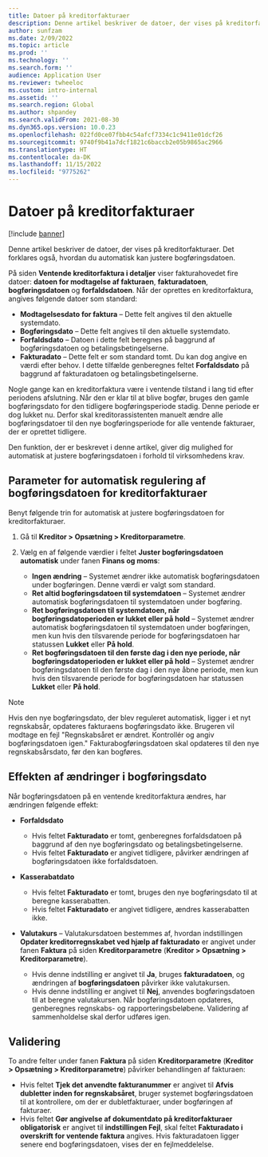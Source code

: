 ```yaml
---
title: Datoer på kreditorfakturaer
description: Denne artikel beskriver de datoer, der vises på kreditorfakturaer. Det forklares også, hvordan du automatisk kan justere bogføringsdatoen.
author: sunfzam
ms.date: 2/09/2022
ms.topic: article
ms.prod: ''
ms.technology: ''
ms.search.form: ''
audience: Application User
ms.reviewer: twheeloc
ms.custom: intro-internal
ms.assetid: ''
ms.search.region: Global
ms.author: shpandey
ms.search.validFrom: 2021-08-30
ms.dyn365.ops.version: 10.0.23
ms.openlocfilehash: 022fd0ce07fbb4c54afcf7334c1c9411e01dcf26
ms.sourcegitcommit: 9740f9b41a7dcf1821c6baccb2e05b9865ac2966
ms.translationtype: HT
ms.contentlocale: da-DK
ms.lasthandoff: 11/15/2022
ms.locfileid: "9775262"
---
```

# <a name="vendor-invoice-dates"></a>Datoer på kreditorfakturaer

[!include [banner](../includes/banner.md)]

Denne artikel beskriver de datoer, der vises på kreditorfakturaer. Det forklares også, hvordan du automatisk kan justere bogføringsdatoen.

På siden **Ventende kreditorfaktura i detaljer** viser fakturahovedet fire datoer: **datoen for modtagelse af fakturaen**, **fakturadatoen**, **bogføringsdatoen** og **forfaldsdatoen**. Når der oprettes en kreditorfaktura, angives følgende datoer som standard:

- **Modtagelsesdato for faktura** – Dette felt angives til den aktuelle systemdato.
- **Bogføringsdato** – Dette felt angives til den aktuelle systemdato. 
- **Forfaldsdato** – Datoen i dette felt beregnes på baggrund af bogføringsdatoen og betalingsbetingelserne.
- **Fakturadato** – Dette felt er som standard tomt. Du kan dog angive en værdi efter behov. I dette tilfælde genberegnes feltet **Forfaldsdato** på baggrund af fakturadatoen og betalingsbetingelserne.

Nogle gange kan en kreditorfaktura være i ventende tilstand i lang tid efter periodens afslutning. Når den er klar til at blive bogfør, bruges den gamle bogføringsdato for den tidligere bogføringsperiode stadig. Denne periode er dog lukket nu. Derfor skal kreditorassistenten manuelt ændre alle bogføringsdatoer til den nye bogføringsperiode for alle ventende fakturaer, der er oprettet tidligere.

Den funktion, der er beskrevet i denne artikel, giver dig mulighed for automatisk at justere bogføringsdatoen i forhold til virksomhedens krav.

## <a name="parameter-for-automatically-adjusting-the-vendor-invoice-posting-date"></a>Parameter for automatisk regulering af bogføringsdatoen for kreditorfakturaer

Benyt følgende trin for automatisk at justere bogføringsdatoen for kreditorfakturaer.

1.  Gå til **Kreditor \> Opsætning \> Kreditorparametre**.
2.  Vælg en af følgende værdier i feltet **Juster bogføringsdatoen automatisk** under fanen **Finans og moms**:

    - **Ingen ændring** – Systemet ændrer ikke automatisk bogføringsdatoen under bogføringen. Denne værdi er valgt som standard.
    - **Ret altid bogføringsdatoen til systemdatoen** – Systemet ændrer automatisk bogføringsdatoen til systemdatoen under bogføring.
    - **Ret bogføringsdatoen til systemdatoen, når bogføringsdatoperioden er lukket eller på hold** – Systemet ændrer automatisk bogføringsdatoen til systemdatoen under bogføringen, men kun hvis den tilsvarende periode for bogføringsdatoen har statussen **Lukket** eller **På hold**.
    - **Ret bogføringsdatoen til den første dag i den nye periode, når bogføringsdatoperioden er lukket eller på hold** – Systemet ændrer bogføringsdatoen til den første dag i den nye åbne periode, men kun hvis den tilsvarende periode for bogføringsdatoen har statussen **Lukket** eller **På hold**.

> [!NOTE]
> Hvis den nye bogføringsdato, der blev reguleret automatisk, ligger i et nyt regnskabsår, opdateres fakturaens bogføringsdato ikke. Brugeren vil modtage en fejl "Regnskabsåret er ændret. Kontrollér og angiv bogføringsdatoen igen." Fakturabogføringsdatoen skal opdateres til den nye regnskabsårsdato, før den kan bogføres.

## <a name="impact-of-posting-date-changes"></a>Effekten af ændringer i bogføringsdato

Når bogføringsdatoen på en ventende kreditorfaktura ændres, har ændringen følgende effekt:

- **Forfaldsdato**

    - Hvis feltet **Fakturadato** er tomt, genberegnes forfaldsdatoen på baggrund af den nye bogføringsdato og betalingsbetingelserne.
    - Hvis feltet **Fakturadato** er angivet tidligere, påvirker ændringen af bogføringsdatoen ikke forfaldsdatoen.

- **Kasserabatdato**

    - Hvis feltet **Fakturadato** er tomt, bruges den nye bogføringsdato til at beregne kasserabatten.
    - Hvis feltet **Fakturadato** er angivet tidligere, ændres kasserabatten ikke.

- **Valutakurs** – Valutakursdatoen bestemmes af, hvordan indstillingen **Opdater kreditorregnskabet ved hjælp af fakturadato** er angivet under fanen **Faktura** på siden **Kreditorparametre** (**Kreditor \> Opsætning \> Kreditorparametre**).

    - Hvis denne indstilling er angivet til **Ja**, bruges **fakturadatoen**, og ændringen af **bogføringsdatoen** påvirker ikke valutakursen.
    - Hvis denne indstilling er angivet til **Nej**, anvendes bogføringsdatoen til at beregne valutakursen. Når bogføringsdatoen opdateres, genberegnes regnskabs- og rapporteringsbeløbene. Validering af sammenholdelse skal derfor udføres igen.

## <a name="validation"></a>Validering

To andre felter under fanen **Faktura** på siden **Kreditorparametre** (**Kreditor \> Opsætning \> Kreditorparametre**) påvirker behandlingen af fakturaen:

- Hvis feltet **Tjek det anvendte fakturanummer** er angivet til **Afvis dubletter inden for regnskabsåret**, bruger systemet bogføringsdatoen til at kontrollere, om der er dubletfakturaer, under bogføringen af fakturaer.
- Hvis feltet **Gør angivelse af dokumentdato på kreditorfakturaer obligatorisk** er angivet til **indstillingen Fejl**, skal feltet **Fakturadato i overskrift for ventende faktura** angives. Hvis fakturadatoen ligger senere end bogføringsdatoen, vises der en fejlmeddelelse.
